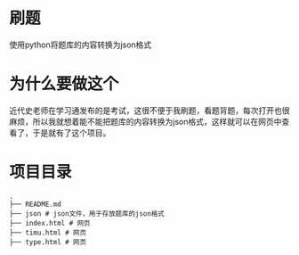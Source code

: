 # 刷题
使用python将题库的内容转换为json格式
# 为什么要做这个
近代史老师在学习通发布的是考试，这很不便于我刷题，看题背题，每次打开也很麻烦，所以我就想着能不能把题库的内容转换为json格式，这样就可以在网页中查看了，于是就有了这个项目。
# 项目目录
```
.
├── README.md
├── json # json文件，用于存放题库的json格式
├── index.html # 网页
├── timu.html # 网页
├── type.html # 网页
```
